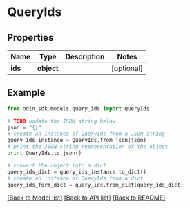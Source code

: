 # QueryIds


## Properties

Name | Type | Description | Notes
------------ | ------------- | ------------- | -------------
**ids** | **object** |  | [optional] 

## Example

```python
from odin_sdk.models.query_ids import QueryIds

# TODO update the JSON string below
json = "{}"
# create an instance of QueryIds from a JSON string
query_ids_instance = QueryIds.from_json(json)
# print the JSON string representation of the object
print QueryIds.to_json()

# convert the object into a dict
query_ids_dict = query_ids_instance.to_dict()
# create an instance of QueryIds from a dict
query_ids_form_dict = query_ids.from_dict(query_ids_dict)
```
[[Back to Model list]](../README.md#documentation-for-models) [[Back to API list]](../README.md#documentation-for-api-endpoints) [[Back to README]](../README.md)



